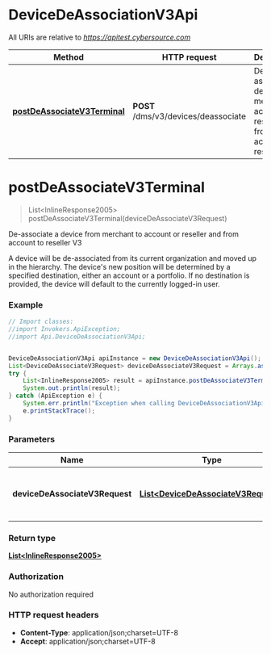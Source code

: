 # DeviceDeAssociationV3Api

All URIs are relative to *https://apitest.cybersource.com*

Method | HTTP request | Description
------------- | ------------- | -------------
[**postDeAssociateV3Terminal**](DeviceDeAssociationV3Api.md#postDeAssociateV3Terminal) | **POST** /dms/v3/devices/deassociate | De-associate a device from merchant to account or reseller and from account to reseller V3


<a name="postDeAssociateV3Terminal"></a>
# **postDeAssociateV3Terminal**
> List&lt;InlineResponse2005&gt; postDeAssociateV3Terminal(deviceDeAssociateV3Request)

De-associate a device from merchant to account or reseller and from account to reseller V3

A device will be de-associated from its current organization and moved up in the hierarchy. The device&#39;s new position will be determined by a specified destination, either an account or a portfolio. If no destination is provided, the device will default to the currently logged-in user. 

### Example
```java
// Import classes:
//import Invokers.ApiException;
//import Api.DeviceDeAssociationV3Api;


DeviceDeAssociationV3Api apiInstance = new DeviceDeAssociationV3Api();
List<DeviceDeAssociateV3Request> deviceDeAssociateV3Request = Arrays.asList(new DeviceDeAssociateV3Request()); // List<DeviceDeAssociateV3Request> | deviceId that has to be de-associated to the destination organizationId.
try {
    List<InlineResponse2005> result = apiInstance.postDeAssociateV3Terminal(deviceDeAssociateV3Request);
    System.out.println(result);
} catch (ApiException e) {
    System.err.println("Exception when calling DeviceDeAssociationV3Api#postDeAssociateV3Terminal");
    e.printStackTrace();
}
```

### Parameters

Name | Type | Description  | Notes
------------- | ------------- | ------------- | -------------
 **deviceDeAssociateV3Request** | [**List&lt;DeviceDeAssociateV3Request&gt;**](DeviceDeAssociateV3Request.md)| deviceId that has to be de-associated to the destination organizationId. |

### Return type

[**List&lt;InlineResponse2005&gt;**](InlineResponse2005.md)

### Authorization

No authorization required

### HTTP request headers

 - **Content-Type**: application/json;charset=UTF-8
 - **Accept**: application/json;charset=UTF-8

